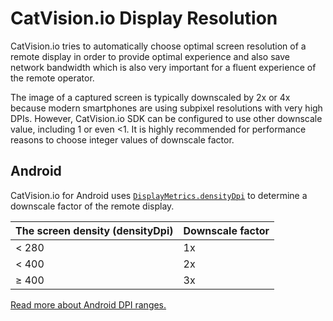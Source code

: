 # CatVision.io Display Resolution

CatVision.io tries to automatically choose optimal screen resolution of a remote display in order to provide optimal experience and also save network bandwidth which is also very important for a fluent experience of the remote operator.

The image of a captured screen is typically downscaled by 2x or 4x because modern smartphones are using subpixel resolutions with very high DPIs. However, CatVision.io SDK can be configured to use other downscale value, including 1 or even &lt;1. It is highly recommended for performance reasons to choose integer values of downscale factor.

## Android

CatVision.io for Android uses [`DisplayMetrics.densityDpi`](https://developer.android.com/reference/android/util/DisplayMetrics.html#densityDpi) to determine a downscale factor of the remote display.

| The screen density \(densityDpi\) | Downscale factor |
| :---      | :--- |
| &lt; 280  | 1x   |
| &lt; 400  | 2x   |
| &ge; 400  | 3x   |

[Read  more about Android DPI ranges.](https://developer.android.com/guide/practices/screens_support.html#range)
